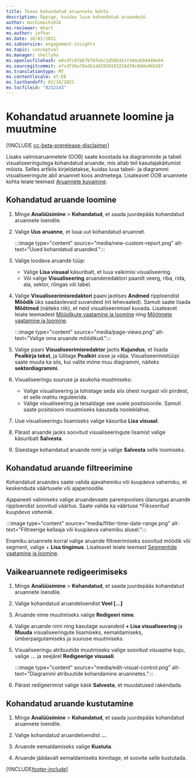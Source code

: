 ```yaml
---
title: Teave kohandatud aruannete kohta
description: Õppige, kuidas luua kohandatud aruandeid.
author: mochimochi016
ms.reviewer: mhart
ms.author: jefhar
ms.date: 10/01/2021
ms.subservice: engagement-insights
ms.topic: conceptual
ms.manager: shellyha
ms.openlocfilehash: e8cdfc07b67b78febc1d50b3b1fd44ab94448e64
ms.sourcegitcommit: e7cdf36a78a2b1dd2850183224d39c8dde46b26f
ms.translationtype: MT
ms.contentlocale: et-EE
ms.lasthandoff: 02/16/2022
ms.locfileid: "8232143"
---
```

# <a name="create-and-edit-custom-reports"></a>Kohandatud aruannete loomine ja muutmine

[!INCLUDE [cc-beta-prerelease-disclaimer](includes/cc-beta-prerelease-disclaimer.md)]

Lisaks valmisaruannetele (OOB) saate koostada ka diagrammide ja tabeli visualiseeringutega kohandatud aruande, mis aitab teil kasutajakäitumist mõista. Selles artiklis kirjeldatakse, kuidas luua tabeli- ja diagrammi visualiseeringute abil aruannet koos andmetega. Lisateavet OOB aruannete kohta leiate teemast [Aruannete kuvamine](view-reports.md).

## <a name="create-a-custom-report"></a>Kohandatud aruande loomine

1. Minge **Analüüsimine** > **Kohandatud**, et saada juurdepääs kohandatud aruannete loendile.

1. Valige **Uus aruanne**, et luua uut kohandatud aruannet.

   :::image type="content" source="media/new-custom-report.png" alt-text="Uued kohandatud aruanded.":::

1. Valige loodava aruande tüüp:

    - Valige **Lisa visuaal** käsuribalt, et luua vaikimisi visualiseering.
    - Või valige **Visualiseering** aruanderedaktori paanilt veerg, riba, rida, ala, sektor, rõngas või tabel.

1. Valige **Visualiseerimisredaktori** paani jaotises **Andmed** ripploendist **Mõõdik** üks saadaolevaid suvandeid (nt lehevaated). Samuti saate lisada **Mõõtmed** (näiteks riik), et neid visualiseerimisel kuvada. Lisateavet leiate teemadest [Mõõdikute vaatamine ja loomine](metrics.md) ning [Mõõtmete vaatamine ja loomine](dimensions.md).

   :::image type="content" source="media/page-views.png" alt-text="Valige oma aruande mõõdikud.":::

1. Valige paani **Visualiseerimisredaktor** jaotis **Kujundus**, et lisada **Pealkirja tekst**, ja lülitage **Pealkiri** sisse ja välja.  Visualiseerimistüüpi saate muuta ka siis, kui valite mõne muu diagrammi, näiteks **sektordiagrammi**.

1. Visualiseeringu suuruse ja asukoha muutmiseks:
   - Valige visualiseering ja lohistage seda siis ühest nurgast või piirdest, et selle mahtu reguleerida.
   - Valige visualiseering ja teisaldage see uuele positsioonile. Samuti saate positsiooni muutmiseks kasutada nooleklahve.
1. Uue visualiseeringu lisamiseks valige käsuriba **Lisa visuaal**.
1. Pärast aruande jaoks soovitud visualiseeringute lisamist valige käsuribalt **Salvesta**.

1. Sisestage kohandatud aruande nimi ja valige **Salvesta** selle loomiseks.
 
## <a name="filter-a-custom-report"></a>Kohandatud aruande filtreerimine

Kohandatud aruandes saate valida ajavahemiku või kuupäeva vahemiku, et keskenduda väärtusele või ajaperioodile.

Ajapaneeli valimiseks valige aruandevaate parempoolses ülanurgas aruande ripploendist soovitud väärtus. Saate valida ka väärtuse **Fikseeritud kuupäeva vahemik*.

:::image type="content" source="media/filter-time-date-range.png" alt-text="Filtreerige kellaaja või kuupäeva vahemiku alusel.":::

Enamiku aruannete korral valige aruande filtreerimiseks soovitud mõõdik või segment, valige + **Lisa tingimus**. Lisateavet leiate teemast [Segmentide vaatamine ja loomine](segments.md).

## <a name="edit-a-custom-report"></a>Vaikearuannete redigeerimiseks

1. Minge **Analüüsimine** > **Kohandatud**, et saada juurdepääs kohandatud aruannete loendile.

1. Valige kohandatud aruandeloendist **Veel [...]** 

1. Aruande nime muutmiseks valige **Redigeeri nime**.

1. Valige aruande nimi ning kasutage suvandeid **+ Lisa visualiseering** ja **Muuda** visualiseeringute lisamiseks, eemaldamiseks, ümberpaigutamiseks ja suuruse muutmiseks.

1. Visualiseeringu atribuutide muutmiseks valige soovitud visuaalne kuju, valige **...** ja seejärel **Redigeerige visuaali**.

   :::image type="content" source="media/edit-visual-control.png" alt-text="Diagrammi atribuutide kohandamine aruannetes.":::

1. Pärast redigeerimist valige käsk **Salvesta**, et muudatused rakendada. 

## <a name="delete-a-custom-report"></a>Kohandatud aruande kustutamine

1. Minge **Analüüsimine** > **Kohandatud**, et saada juurdepääs kohandatud aruannete loendile.

1. Valige kohandatud aruandeloendist **...**

1. Aruande eemaldamiseks valige **Kustuta**.

1. Aruande jäädavalt eemaldamiseks kinnitage, et soovite selle kustutada.


[!INCLUDE[footer-include](../includes/footer-banner.md)]
